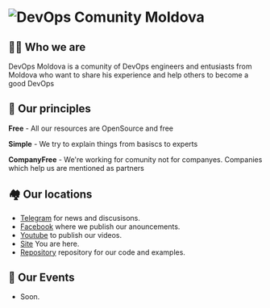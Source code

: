 # ![DevOps Comunity Moldova](/assets/images/logo_big.png "San Juan Mountains")

## 🙋‍♀️ Who we are

DevOps Moldova is a comunity of DevOps engineers and entusiasts from Moldova who want to share his experience and help others to become a good DevOps

## 🍿 Our principles

**Free** - All our resources are OpenSource and free

**Simple** - We try to explain things from basiscs to experts

**CompanyFree** - We're working for comunity not for companyes. Companies which help us are mentioned as partners

## 🏘️ Our locations

- [Telegram](https://t.me/+tqp4aRgys_NjMWEy) for news and discusisons.
- [Facebook](https://www.facebook.com/groups/devops.md) where we publish our anouncements.
- [Youtube](https://www.youtube.com/@DevopsCommunityMoldova) to publish our videos.
- [Site](https://devops-moldova.github.io/) You are here.
- [Repository](https://github.com/DevOps-Moldova) repository for our code and examples.

## 📅 Our Events

- Soon.
